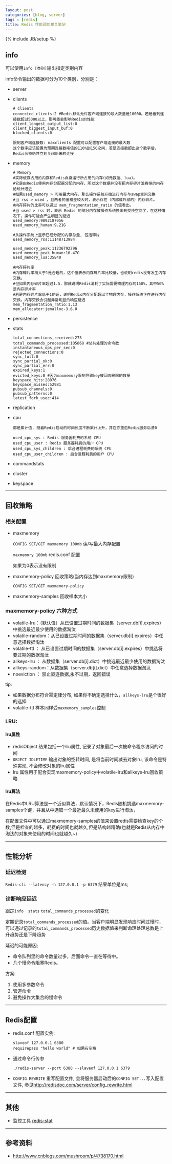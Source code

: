 ```yaml
---
layout: post
categories: [blog, server]
tags : [redis]
title: Redis 性能调优相关笔记
---
```

{% include JB/setup %}

## info

可以使用`info [类别]`输出指定类别内容

info命令输出的数据可分为10个类别，分别是：

* server

* clients

      # Clients
      connected_clients:2 #Redis默认允许客户端连接的最大数量是10000。若是看到连接数超过5000以上，那可能会影响Redis的性能
      client_longest_output_list:0
      client_biggest_input_buf:0
      blocked_clients:0

      限制客户端连接数: maxclients 配置可以配置客户端连接的最大数
      这个数字应该设置为预期连接数峰值的110%到150之间，若是连接数超出这个数字后，Redis会拒绝并立刻关闭新来的连接

* memory

      # Memory
      #实际缓存占用的内存和Redis自身运行所占用的内存(如元数据、lua)。
      #它是由Redis使用内存分配器分配的内存，所以这个数据并没有把内存碎片浪费掉的内存给统计进去
      #如果used_memory > 可用最大内存，那么操作系统开始进行内存与swap空间交换
      #当 rss > used ，且两者的值相差较大时，表示存在（内部或外部的）内存碎片。
      #内存碎片的比率可以通过 mem_fragmentation_ratio 的值看出。
      #当 used > rss 时，表示 Redis 的部分内存被操作系统换出到交换空间了，在这种情况下，操作可能会产生明显的延迟
      used_memory:9892187056
      used_memory_human:9.21G

      #从操作系统上显示已经分配的内存总量, 包括碎片
      used_memory_rss:11148713984

      used_memory_peak:11236792296
      used_memory_peak_human:10.47G
      used_memory_lua:35840

      #内存碎片率
      #内存碎片率稍大于1是合理的，这个值表示内存碎片率比较低，也说明redis没有发生内存交换。
      #但如果内存碎片率超过1.5，那就说明Redis消耗了实际需要物理内存的150%，其中50%是内存碎片率
      #若是内存碎片率低于1的话，说明Redis内存分配超出了物理内存，操作系统正在进行内存交换。内存交换会引起非常明显的响应延迟
      mem_fragmentation_ratio:1.13
      mem_allocator:jemalloc-3.6.0

* persistence
* stats

      total_connections_received:273
      total_commands_processed:105868 #总共处理的命令数
      instantaneous_ops_per_sec:0
      rejected_connections:0
      sync_full:0
      sync_partial_ok:0
      sync_partial_err:0
      expired_keys:1
      evicted_keys:0 #因为maxmemory限制导致key被回收删除的数量
      keyspace_hits:28076
      keyspace_misses:52981
      pubsub_channels:0
      pubsub_patterns:0
      latest_fork_usec:414

* replication
* cpu

      都是累计值, 随着Redis启动的时间长度不断累计上升，并在你重启Redis服务后清0

      used_cpu_sys : Redis 服务器耗费的系统 CPU
      used_cpu_user : Redis 服务器耗费的用户 CPU
      used_cpu_sys_children : 后台进程耗费的系统 CPU
      used_cpu_user_children : 后台进程耗费的用户 CPU

* commandstats
* cluster
* keyspace

---

## 回收策略

### 相关配置

* maxmemory

  `CONFIG SET/GET maxmemory 100mb` 读/写最大内存配置

  `maxmemory 100mb` redis.conf 配置

  如果为0表示没有限制

* maxmemory-policy 回收策略(当内存达到maxmemory限制)

  `CONFIG SET/GET maxmemory-policy`

* maxmemory-samples 回收样本大小

### maxmemory-policy 六种方式

* volatile-lru：（默认值）从已设置过期时间的数据集（server.db[i].expires）中挑选最近最少使用的数据淘汰
* volatile-random：从已设置过期时间的数据集（server.db[i].expires）中任意选择数据淘汰
* volatile-ttl ： 从已设置过期时间的数据集（server.db[i].expires）中挑选将要过期的数据淘汰
* allkeys-lru ： 从数据集（server.db[i].dict）中挑选最近最少使用的数据淘汰
* allkeys-random：从数据集（server.db[i].dict）中任意选择数据淘汰
* noeviction ： 禁止驱逐数据,永不过期，返回错误

tip:

* 如果数据分布符合幂定律分布, 如果你不确定选择什么，`allkeys-lru`是个很好的选择
* volatile-ttl 样本同样受`maxmemory_samples`控制

### LRU:

#### lru属性

* redisObject 结果包括一个lru属性, 记录了对象最后一次被命令程序访问的时间
* `OBJECT IDLETIME` 输出对象的空转时间, 是将当前时间减去对象lru, 该命令是特殊实现, 不会修改对象的lru属性
* lru 属性用于配合实现maxmemory-policy中volatile-lru和allkeys-lru回收策略

#### lru算法

在Redis中LRU算法是一个近似算法，默认情况下，Redis随机挑选maxmemory-samples个键，并且从中选取一个最近最久未使用的key进行淘汰，

在配置文件中可以通过maxmemory-samples的值来设置redis需要检查key的个数,但是栓查的越多，耗费的时间也就越久,但是结构越精确(也就是Redis从内存中淘汰的对象未使用的时间也就越久~)

---

## 性能分析

### 延迟检测

`Redis-cli --latency -h 127.0.0.1 -p 6379` 结果单位是ms;

### 诊断响应延迟

跟踪`info  stats` `total_commands_processed`的变化

定期记录`total_commands_processed`的值。当客户端明显发现响应时间过慢时，可以通过记录的`total_commands_processed`历史数据值来判断命理处理总数是上升趋势还是下降趋势

延迟的可能原因;

* 命令队列里的命令数量过多，后面命令一直在等待中。
* 几个慢命令阻塞Redis。

方案:

1. 使用多参数命令
2. 管道命令
3. 避免操作大集合的慢命令

---

## Redis配置

* redis.conf 配置实例:

      slaveof 127.0.0.1 6380
      requirepass "hello world" # 如果有空格

* 通过命令行传参

      ./redis-server --port 6380 --slaveof 127.0.0.1 6379

* `CONFIG REWRITE` 重写配置文件, 会将服务器启动后的`CONFIG SET...`写入配置文件, 参见<http://redisdoc.com/server/config_rewrite.html>

---

## 其他

* 监控工具 [redis-stat](https://github.com/junegunn/redis-stat)

----

## 参考资料

* <http://www.cnblogs.com/mushroom/p/4738170.html>
